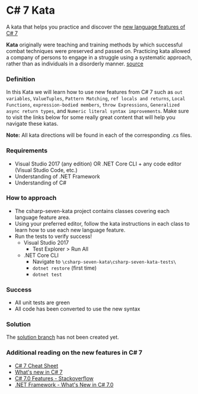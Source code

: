 # C# 7 Kata

A kata that helps you practice and discover the [new language features of C# 7](https://docs.microsoft.com/en-us/dotnet/articles/csharp/csharp-7)

**Kata** originally were teaching and training methods by which successful combat techniques were preserved and passed on. Practicing kata allowed a company of persons to engage in a struggle using a systematic approach, rather than as individuals in a disorderly manner. [source](https://en.wikipedia.org/wiki/Kata)

### Definition

In this Kata we will learn how to use new features from C# 7 such as `out variables`, `ValueTuples`, `Pattern Matching`, `ref locals and returns`, `Local Functions`, `expression-bodied members`, `throw Expressions`, `Generalized async return types`, and `Numeric literal syntax improvements`.  Make sure to visit the links below for some really great content that will help you navigate these katas.

**Note:** All kata directions will be found in each of the corresponding .cs files.

### Requirements

* Visual Studio 2017 (any edition) OR .NET Core CLI + any code editor (Visual Studio Code, etc.)
* Understanding of .NET Framework
* Understanding of C#

### How to approach
* The csharp-seven-kata project contains classes covering each language feature area.
* Using your preferred editor, follow the kata instructions in each class to learn how to use each new language feature.
* Run the tests to verify success!
  * Visual Studio 2017 
    * Test Explorer > Run All
  * .NET Core CLI
    * Navigate to `\csharp-seven-kata\csharp-seven-kata-tests\`
    * `dotnet restore` (first time)
    * `dotnet test`

### Success

* All unit tests are green
* All code has been converted to use the new syntax

### Solution

The [solution branch](https://github.com/nickfloyd/csharp-seven-kata) has not been created yet.

### Additional reading on the new features in C# 7

* [C# 7 Cheat Sheet](https://github.com/alugili/CSharp7Features/blob/master/C%237CheatSheet.pdf)
* [What's new in C# 7](https://docs.microsoft.com/en-us/dotnet/articles/csharp/csharp-7)
* [C# 7.0 Features - Stackoverflow](http://stackoverflow.com/documentation/c%23/1936/c-sharp-7-0-features#t=201703081541334596)
* [.NET Framework - What's New in C# 7.0](https://msdn.microsoft.com/en-us/magazine/mt790184.aspx)
